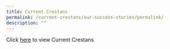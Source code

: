 ```yaml
---
title: Current Crestans
permalink: /current-crestans/our-success-stories/permalink/
description: ""
---
```

Click [here](https://www.flickr.com/photos/190503566@N03/collections/72157716366865471/) to  view Current Crestans